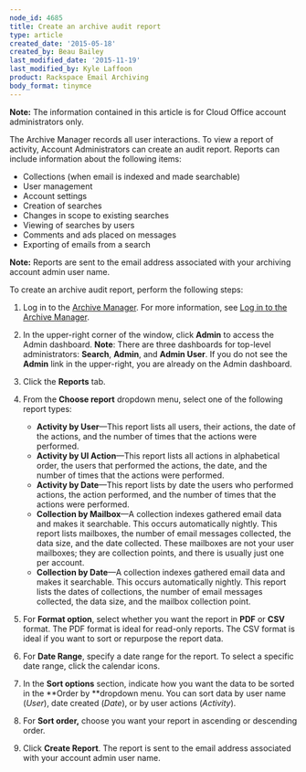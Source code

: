 ```yaml
---
node_id: 4685
title: Create an archive audit report
type: article
created_date: '2015-05-18'
created_by: Beau Bailey
last_modified_date: '2015-11-19'
last_modified_by: Kyle Laffoon
product: Rackspace Email Archiving
body_format: tinymce
---
```


**Note:** The information contained in this article is for Cloud Office
account administrators only.

The Archive Manager records all user interactions. To view a report of
activity, Account Administrators can create an audit report. Reports can
include information about the following items:

-   Collections (when email is indexed and made searchable)
-   User management
-   Account settings
-   Creation of searches
-   Changes in scope to existing searches
-   Viewing of searches by users
-   Comments and ads placed on messages
-   Exporting of emails from a search

**Note:** Reports are sent to the email address associated with your
archiving account admin user name.

To create an archive audit report, perform the following steps:

1.  Log in to the [Archive
    Manager](https://cp.rackspace.com/Login.aspx?ReturnUrl=%2f).
    For more information, see [Log in to the Archive
    Manager](/howto/log-in-to-the-archive-manager).

2.  In the upper-right corner of the window, click **Admin** to access
    the Admin dashboard.
    **Note**<span>: There are three dashboards for top-level
    administrators:  **Search**, **Admin**, and **Admin User**. If you
    do not see the </span>**Admin**<span> link in the upper-right, you
    are already on the Admin dashboard.</span>

3.  Click the **Reports** tab.

4.  From the **Choose report** dropdown menu, select one of the
    following report types:
    -   **Activity by User**&mdash;This report lists all users, their actions,
        the date of the actions, and the number of times that the
        actions were performed.
    -   **Activity by UI Action**&mdash;This report lists all actions in
        alphabetical order, the users that performed the actions, the
        date, and the number of times that the actions were performed.
    -   **Activity by Date**&mdash;This report lists by date the users who
        performed actions, the action performed, and the number of times
        that the actions were performed.
    -   **Collection by Mailbox**&mdash;A collection indexes gathered email
        data and makes it searchable. This occurs automatically nightly.
        This report lists mailboxes, the number of email messages
        collected, the data size, and the date collected. These
        mailboxes are not your user mailboxes; they are collection
        points, and there is usually just one per account.
    -   **Collection by Date**&mdash;A collection indexes gathered email data
        and makes it searchable. This occurs automatically nightly. This
        report lists the dates of collections, the number of email
        messages collected, the data size, and the mailbox collection
        point.


5.  For **Format option**, select whether you want the report in **PDF**
    or **CSV** format. The PDF format is ideal for read-only reports.
    The CSV format is ideal if you want to sort or repurpose the report
    data.

6.  For **Date Range**, specify a date range for the report. To select a
    specific date range, click the calendar icons.

7.  In the **Sort options** section, indicate how you want the data to
    be sorted in the **Order by **dropdown menu. You can sort data by
    user name (*User*), date created (*Date*), or by user actions
    (*Activity*).

8.  For **Sort order,** choose you want your report in ascending or
    descending order.

9.  Click **Create Report**. The report is sent to the email address
    associated with your account admin user name.



